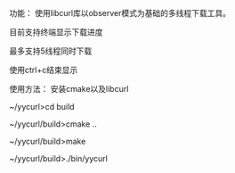 功能：
使用libcurl库以observer模式为基础的多线程下载工具。

目前支持终端显示下载进度

最多支持5线程同时下载

使用ctrl+c结束显示

使用方法：
安装cmake以及libcurl

~/yycurl>cd build

~/yycurl/build>cmake ..

~/yycurl/build>make

~/yycurl/build>./bin/yycurl
